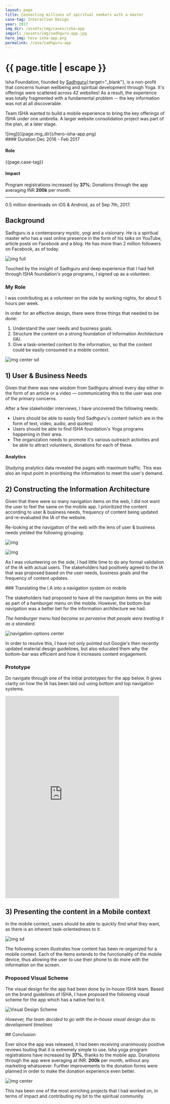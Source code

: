 ```yaml
---
layout: page
title: Connecting millions of spiritual seekers with a master
case-tag: Interaction Design
year: 2017
img_dir: /assets/img/cases/isha-app
imgurl: /assets/img/sadhguru-app.jpg
hero_img: hero-isha-app.png
permalink: /case/sadhguru-app
---
```

<div class="overview">
<h1 class="post-title">{{ page.title | escape }}</h1>

Isha Foundation, founded by [Sadhguru](http://isha.sadhguru.org){:target="_blank"}, is a non-profit that concerns human wellbeing and spiritual development through Yoga. 
It's offerings were scattered across 42 websites! As a result, the experience was totally fragmented with a fundamental problem -- the key information was not at all discoverable.

Team ISHA wanted to build a mobile experience to bring the key offerings of ISHA under one umbrella. A larger website consolidation project was part of the plan, at a later stage.

<div class="row">
<div class="col hero-img">
![img]({{page.img_dir}}/hero-isha-app.png)
</div>

<div class="col">
#### Duration
Dec 2016 - Feb 2017

#### Role
{{page.case-tag}}

#### Impact
Program registrations increased by <b>37%</b>; Donations through the app averaging INR <b>200k</b> per month.

---

<p> 0.5 million downloads on iOS & Android, as of Sep 7th, 2017.</p>

<!-- #### App links
<a href="http://play.google.com/store/apps/details?id=com.ishafoundation.app&hl=en" target="_blank" class="app-link">Android</a>
<a href="http://itunes.apple.com/in/app/sadhguru/id537568757" target="_blank" class="app-link">iOS</a> -->

</div>
</div>
</div>

## Background

Sadhguru is a contemporary mystic, yogi and a visionary. He is a spiritual master who has a vast online presence in the form of his talks on YouTube, article posts on Facebook and a blog. He has more than 2 million followers on Facebook, as of today.

![img full]({{page.img_dir}}/sadhguru.jpg)

Touched by the insight of Sadhguru and deep experience that I had felt through ISHA foundation's yoga programs, I signed up as a volunteer.

### My Role
I was contributing as a volunteer on the side by working nights, for about 5 hours per week.

In order for an effective design, there were three things that needed to be done:
1. Understand the user needs and business goals.
2. Structure the content on a strong foundation of Information Architecture (IA).
3. Give a task-oriented context to the information, so that the content could be easily consumed in a mobile context.

![img center sd](/assets/img/cases/isha-app/pcc.svg)

## 1) User & Business Needs

Given that there was new wisdom from Sadhguru almost every day either in the form of an article or a video — communicating this to the user was one of the primary concerns.

After a few stakeholder interviews, I have uncovered the following needs:

- Users should be able to easily find Sadhguru's content (which are in the form of text, video, audio, and quotes)
- Users should be able to find ISHA foundation's Yoga programs happening in their area.
- The organization needs to promote it's various outreach activities and be able to attract volunteers, donations for each of these.

#### Analytics

Studying analytics data revealed the pages with maximum traffic. This was also an input point in prioritising the information to meet the user's demand.

## 2) Constructing the Information Architecture

Given that there were so many navigation items on the web, I did not want the user to feel the same on the mobile app. I prioritized the content according to user & business needs, frequency of content being updated and re-evaluated the IA of the website.

<!-- ![img]({{page.img_dir}}/isha-web-nav.png) -->

Re-looking at the navigation of the web with the lens of user & business needs yielded the following grouping: 

![img](/assets/img/cases/isha-app/web-mobile-IA.png)

![img]({{page.img_dir}}/sitemap.png)

As I was volunteering on the side, I had little time to do any formal validation of the IA with actual users. The stakeholders had positively agreed to the IA that was proposed based on the user needs, business goals and the frequency of content updates.

<p style="clear:both"></p>
### Translating the I.A into a navigation system on mobile

The stakeholders had proposed to have all the navigation items on the web as part of a hamburger menu on the mobile. However, the bottom-bar navigation was a better bet for the information architecture we had.

*The hamburger menu had become so pervasive that people were treating it as a standard.*

![navigation-options center]({{page.img_dir}}/ham--bottom-bar.png)

In order to resolve this, I have not only pointed out Google's then recently updated material design guidelines, but also educated them why the bottom-bar was efficient and how it increases content engagement.


### Prototype

Do navigate through one of the initial prototypes for the app below. It gives clarity on how the IA has been laid out using bottom and top navigation systems.

<iframe src="https://marvelapp.com/1i0e59f?emb=1" class="prototype" width="360" height="640" allowTransparency="true" frameborder="0"></iframe>

## 3) Presenting the content in a Mobile context

In the mobile context, users should be able to quickly find what they want, as there is an inherent task-orientedness to it.

![img sd]({{page.img_dir}}/Visit_Location_DL.png)

The following screen illustrates how content has been re-organized for a mobile context. Each of the items extends to the functionality of the mobile device, thus allowing the user to use their phone to do more with the information on the screen.

<p style="clear:both"></p>

### Proposed Visual Scheme
The visual design for the app had been done by in-house ISHA team.
Based on the brand guidelines of ISHA, I have proposed the following visual scheme for the app which has a native feel to it.

<div class="full-width"><img src="{{page.img_dir}}/isha_app_vds.png" alt="Visual Design Scheme">
</div>

<!-- ![img full-width]({{page.img_dir}}/isha_app_vd.png) -->
*However, the team decided to go with the in-house visual design due to development timelines*

<p style="clear:both"></p>
## Conclusion

Ever since the app was released, it had been receiving unanimously positive reviews touting that it is extremely simple to use. Isha yoga program registrations have increased by <b>37%</b>, thanks to the mobile app. Donations through the app were averaging at INR. <b>200k</b> per month, without any marketing whatsoever. Further improvements to the donation forms were planned in order to make the donation experience even better.

![img center]({{page.img_dir}}/playstore-reviews.png)

This has been one of the most enriching projects that I had worked on, in terms of impact and contributing my bit to the spiritual community.
